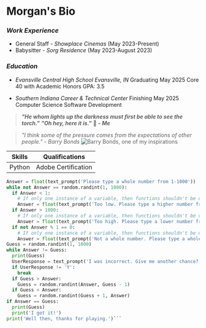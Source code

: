 # Morgan's Bio
### *Work Experience*
* General Staff - *Showplace Cinemas* (May 2023-Present)
* Babysitter - *Sorg Residence* (May 2023-August 2023)

### *Education*
* *Evansville Central High School Evansville, IN* 
Graduating May 2025
Core 40 with Academic Honors
GPA: 3.5

* *Southern Indiana Career & Technical Center* 
Finishing May 2025
Computer Science Software Development

>***"He whom lights up the darkness must first be able to see the torch."***
> ***"Oh hey, here it is."*** :flashlight: ***- Me***

>*"I think some of the pressure comes from the expectations of other people." - Barry Bonds*
![Barry Bonds, one of my inspirations](https://encrypted-tbn0.gstatic.com/licensed-image?q=tbn:ANd9GcSLSAeOEK1CCWsjAHaDZJpZxw08-DwSUvFvc9Kw4MI_5E3BUFuyi8iImrMTGa6k_4DHKi_QNmzsGDsSnX4)

| Skills | Qualifications
| --- | --- |
| Python | Adobe Certification |
```Python
Answer = float(text_prompt('Please type a whole number from 1-1000'))
while not Answer == random.randint(1, 1000):
  if Answer < 1:
    # If only one instance of a variable, then functions shouldn't be used.
    Answer = float(text_prompt('Too low. Please type a higher number from 1-20.'))
  if Answer > 1000:
    # If only one instance of a variable, then functions shouldn't be used.
    Answer = float(text_prompt('Too high. Please type a lower number from 1-20.'))
  if not Answer % 1 == 0:
    # If only one instance of a variable, then functions shouldn't be used.
    Answer = float(text_prompt('Not a whole number. Please type a whole number from 1-20.'))
Guess = random.randint(1, 1000)
while Answer != Guess:
  print(Guess)
  UserResponse = text_prompt('I was incorrect. Give me another chance? Y/N')
  if UserResponse != 'Y':
    break
  if Guess > Answer:
    Guess = random.randint(Answer, Guess - 1)
  if Guess < Answer:
    Guess = random.randint(Guess + 1, Answer)
if Answer == Guess:
  print(Guess)
  print('I got it!')
print('Well then, thanks for playing.')```
